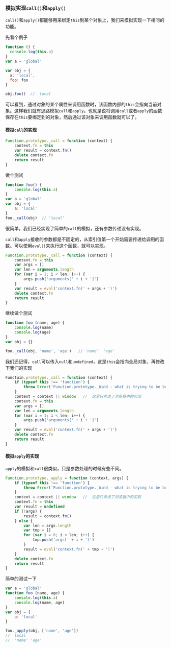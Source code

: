 ###  模拟实现`call()`和`apply()`

`call()`和`apply()`都能够用来绑定`this`到某个对象上，我们来模拟实现一下相同的功能。

先看个例子

```js
function () {
  console.log(this.a)
}
var a = 'global'

var obj = {
  a: 'local',
  foo: foo
}

obj.foo()  //  local

```

可以看到，通过对象的某个属性来调用函数时，该函数内部的`this`会指向当前对象。这样我们就有思路模拟`call`和`apply`。也就是说将调用`call`或者`apply`的函数保存在`this`要绑定到的对象，然后通过该对象来调用函数就可以了。

####  模拟`call`的实现

```js
Function.prototype._call = function (context) {
    context.fn = this
    var result = context.fn()
    delete context.fn
    return result
}
```

做个测试

```js
function foo() {
    console.log(this.a)
}
var a = 'global'
var obj = {
    a: 'local'
}
foo._call(obj)  // 'local'
```

很简单，我们已经实现了简单的`call`的模拟，还有参数传递没有实现。

`call`和`apply`接收的参数都是不固定的，从索引值第一个开始需要传递给调用的函数。可以使用`eval()`来执行这个函数，就可以实现。

```js
Function.prototype._call = function (context) {
    context.fn = this
    var args = []
    var len = arguments.length
    for (var i = 1; i < len; i++) {
        args.push('arguments[' + i + ']')
    }
    var result = eval('context.fn(' + args + ')')
    delete context.fn
    return result
}
```

继续做个测试

```js
function foo (name, age) {
    console.log(name)
    console.log(age)
}
var obj = {}

foo._call(obj, 'name', 'age')   // 'name'  'age'
```

我们还记得，`call`可以传入`null`和`undefined`，这是`this`会指向全局对象，再修改下我们的实现

```js
Functuin.prototype._call = function (context) {
    if (typeof this !== 'function') {
        throw Error('Function.prototype._bind - what is trying to be bound is not callable')
    }
    context = context || window   //  这里只考虑了浏览器中的实现
    context.fn = this
    var args = []
    var len = arguments.length
    for (var i = 1; i < len; i++) {
        args.push('arguments[' + i + ']')
    }
    var result = eval('context.fn(' + args + ')')
    delete context.fn
    return result
}
```

#### 模拟`apply`的实现

`apply`的模拟和`call`很类似，只是参数处理的时候有些不同。

```js
Function.prototype._apply = function (context, args) {
    if (typeof this !== 'function') {
        throw Error('Function.prototype._bind - what is trying to be bound is not callable')
    }
    context = context || window   //  这里只考虑了浏览器中的实现
    context.fn = this
    var result = undefined
    if (!args) {
        result = context.fn()
    } else {
        var len = args.length
        var tmp = []
        for (var i = 0; i < len; i++) {
            tmp.push('args[' + i + ']')
        }
        result = eval('context.fn(' + tmp + ')')
    }
    delete context.fn
    return result
}
```

简单的测试一下

```js
var a = 'global'
function foo (name, age) {
    console.log(this.a)
    console.log(name, age)
}
var obj = {
    a: 'local'
}

foo._apply(obj, ['name', 'age'])
//  local
//  'name' 'age'
```



